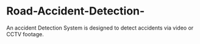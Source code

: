 # Road-Accident-Detection-
An accident Detection System is designed to detect accidents via video or CCTV footage.
